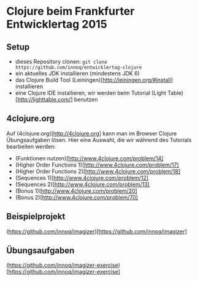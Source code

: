 # Clojure beim Frankfurter Entwicklertag 2015

## Setup

* dieses Repository clonen: `git clone https://github.com/innoq/entwicklertag-clojure`
* ein aktuelles JDK installieren (mindestens JDK 6)
* das Clojure Build Tool (Leiningen)[http://leiningen.org/#install] installieren
* eine Clojure IDE installieren, wir werden beim Tutorial (Light Table)[http://lighttable.com/] benutzen

## 4clojure.org

Auf (4clojure.org)[http://4clojure.org] kann man im Browser Clojure Übungsaufgaben lösen. Hier eine Auswahl, die wir während des Tutorials bearbeiten werden:

* (Funktionen nutzen)[http://www.4clojure.com/problem/14]
* (Higher Order Functions 1)[http://www.4clojure.com/problem/17]
* (Higher Order Functions 2)[http://www.4clojure.com/problem/18]
* (Sequences 1)[http://www.4clojure.com/problem/12]
* (Sequences 2)[http://www.4clojure.com/problem/13]
* (Bonus 1)[http://www.4clojure.com/problem/20]
* (Bonus 2)[http://www.4clojure.com/problem/70]

## Beispielprojekt

(https://github.com/innoq/imagizer)[https://github.com/innoq/imagizer]

## Übungsaufgaben

(https://github.com/innoq/imagizer-exercise)[https://github.com/innoq/imagizer-exercise]